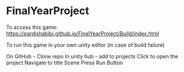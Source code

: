 # FinalYearProject
 
To access this game:
https://pardishabibi.github.io/FinalYearProject/Build/index.html

To run this game in your own unity editor (in case of build failure)

On GitHub - Clone repo
In unity hub - add to projects
Click to open the project
Navigate to title Scene
Press Run Button